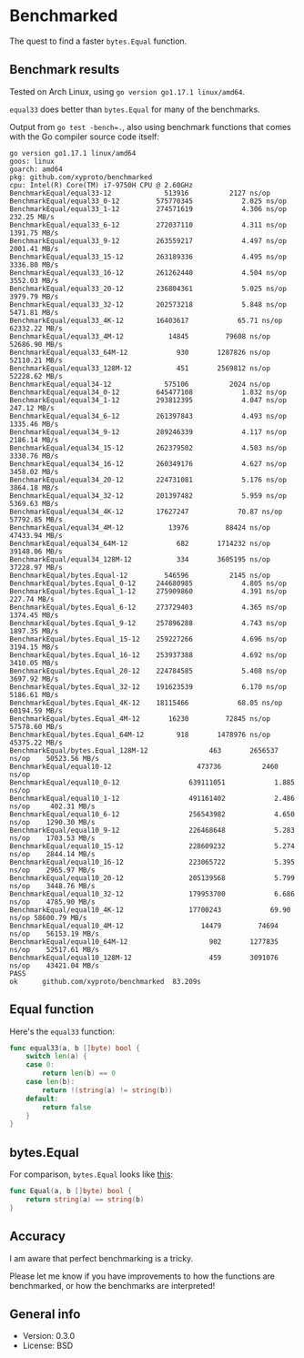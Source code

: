 # Benchmarked

The quest to find a faster `bytes.Equal` function.

## Benchmark results

Tested on Arch Linux, using `go version go1.17.1 linux/amd64`.

`equal33` does better than `bytes.Equal` for many of the benchmarks.

Output from `go test -bench=.`, also using benchmark functions that comes with the Go compiler source code itself:

```
go version go1.17.1 linux/amd64
goos: linux
goarch: amd64
pkg: github.com/xyproto/benchmarked
cpu: Intel(R) Core(TM) i7-9750H CPU @ 2.60GHz
BenchmarkEqual/equal33-12         	  513916	      2127 ns/op
BenchmarkEqual/equal33_0-12       	575770345	         2.025 ns/op
BenchmarkEqual/equal33_1-12       	274571619	         4.306 ns/op	 232.25 MB/s
BenchmarkEqual/equal33_6-12       	272037110	         4.311 ns/op	1391.75 MB/s
BenchmarkEqual/equal33_9-12       	263559217	         4.497 ns/op	2001.41 MB/s
BenchmarkEqual/equal33_15-12      	263189336	         4.495 ns/op	3336.80 MB/s
BenchmarkEqual/equal33_16-12      	261262440	         4.504 ns/op	3552.03 MB/s
BenchmarkEqual/equal33_20-12      	236804361	         5.025 ns/op	3979.79 MB/s
BenchmarkEqual/equal33_32-12      	202573218	         5.848 ns/op	5471.81 MB/s
BenchmarkEqual/equal33_4K-12      	16403617	        65.71 ns/op	62332.22 MB/s
BenchmarkEqual/equal33_4M-12      	   14845	     79608 ns/op	52686.90 MB/s
BenchmarkEqual/equal33_64M-12     	     930	   1287826 ns/op	52110.21 MB/s
BenchmarkEqual/equal33_128M-12    	     451	   2569812 ns/op	52228.62 MB/s
BenchmarkEqual/equal34-12         	  575106	      2024 ns/op
BenchmarkEqual/equal34_0-12       	645477108	         1.832 ns/op
BenchmarkEqual/equal34_1-12       	293812395	         4.047 ns/op	 247.12 MB/s
BenchmarkEqual/equal34_6-12       	261397843	         4.493 ns/op	1335.46 MB/s
BenchmarkEqual/equal34_9-12       	289246339	         4.117 ns/op	2186.14 MB/s
BenchmarkEqual/equal34_15-12      	262379502	         4.503 ns/op	3330.76 MB/s
BenchmarkEqual/equal34_16-12      	260349176	         4.627 ns/op	3458.02 MB/s
BenchmarkEqual/equal34_20-12      	224731081	         5.176 ns/op	3864.18 MB/s
BenchmarkEqual/equal34_32-12      	201397482	         5.959 ns/op	5369.63 MB/s
BenchmarkEqual/equal34_4K-12      	17627247	        70.87 ns/op	57792.85 MB/s
BenchmarkEqual/equal34_4M-12      	   13976	     88424 ns/op	47433.94 MB/s
BenchmarkEqual/equal34_64M-12     	     682	   1714232 ns/op	39148.06 MB/s
BenchmarkEqual/equal34_128M-12    	     334	   3605195 ns/op	37228.97 MB/s
BenchmarkEqual/bytes.Equal-12     	  546596	      2145 ns/op
BenchmarkEqual/bytes.Equal_0-12   	244680985	         4.805 ns/op
BenchmarkEqual/bytes.Equal_1-12   	275909860	         4.391 ns/op	 227.74 MB/s
BenchmarkEqual/bytes.Equal_6-12   	273729403	         4.365 ns/op	1374.45 MB/s
BenchmarkEqual/bytes.Equal_9-12   	257896288	         4.743 ns/op	1897.35 MB/s
BenchmarkEqual/bytes.Equal_15-12  	259227266	         4.696 ns/op	3194.15 MB/s
BenchmarkEqual/bytes.Equal_16-12  	253937388	         4.692 ns/op	3410.05 MB/s
BenchmarkEqual/bytes.Equal_20-12  	224784585	         5.408 ns/op	3697.92 MB/s
BenchmarkEqual/bytes.Equal_32-12  	191623539	         6.170 ns/op	5186.61 MB/s
BenchmarkEqual/bytes.Equal_4K-12  	18115466	        68.05 ns/op	60194.59 MB/s
BenchmarkEqual/bytes.Equal_4M-12  	   16230	     72845 ns/op	57578.60 MB/s
BenchmarkEqual/bytes.Equal_64M-12 	     918	   1478976 ns/op	45375.22 MB/s
BenchmarkEqual/bytes.Equal_128M-12         	     463	   2656537 ns/op	50523.56 MB/s
BenchmarkEqual/equal10-12                  	  473736	      2460 ns/op
BenchmarkEqual/equal10_0-12                	639111051	         1.885 ns/op
BenchmarkEqual/equal10_1-12                	491161402	         2.486 ns/op	 402.31 MB/s
BenchmarkEqual/equal10_6-12                	256543982	         4.650 ns/op	1290.30 MB/s
BenchmarkEqual/equal10_9-12                	226468648	         5.283 ns/op	1703.53 MB/s
BenchmarkEqual/equal10_15-12               	228609232	         5.274 ns/op	2844.14 MB/s
BenchmarkEqual/equal10_16-12               	223065722	         5.395 ns/op	2965.97 MB/s
BenchmarkEqual/equal10_20-12               	205139568	         5.799 ns/op	3448.76 MB/s
BenchmarkEqual/equal10_32-12               	179953700	         6.686 ns/op	4785.90 MB/s
BenchmarkEqual/equal10_4K-12               	17700243	        69.90 ns/op	58600.79 MB/s
BenchmarkEqual/equal10_4M-12               	   14479	     74694 ns/op	56153.19 MB/s
BenchmarkEqual/equal10_64M-12              	     902	   1277835 ns/op	52517.61 MB/s
BenchmarkEqual/equal10_128M-12             	     459	   3091076 ns/op	43421.04 MB/s
PASS
ok  	github.com/xyproto/benchmarked	83.209s
```

## Equal function

Here's the `equal33` function:

```go
func equal33(a, b []byte) bool {
    switch len(a) {
    case 0:
        return len(b) == 0
    case len(b):
        return !(string(a) != string(b))
    default:
        return false
    }
}
```

## bytes.Equal

For comparison, `bytes.Equal` looks like [this](https://cs.opensource.google/go/go/+/refs/tags/go1.16.7:src/bytes/bytes.go;l=18):

```go
func Equal(a, b []byte) bool {
    return string(a) == string(b)
}
```

## Accuracy

I am aware that perfect benchmarking is a tricky.

Please let me know if you have improvements to how the functions are benchmarked, or how the benchmarks are interpreted!


## General info

* Version: 0.3.0
* License: BSD
